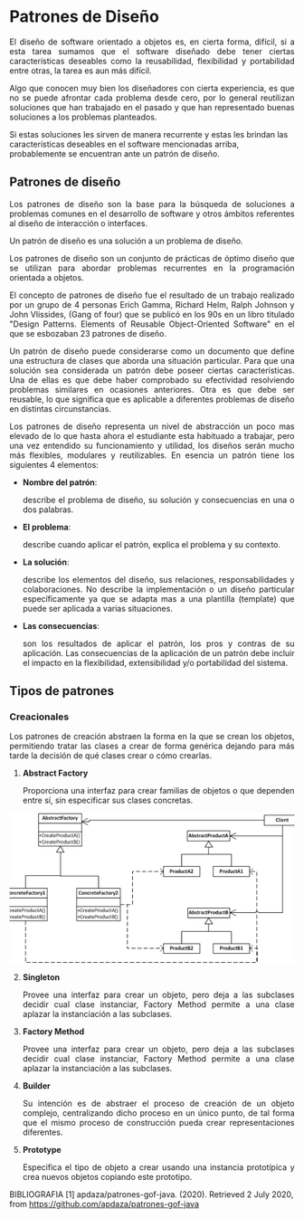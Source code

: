 # Patrones de Diseño

<p align= "Justify">El diseño de software orientado a objetos es, en cierta forma, difícil, si a esta tarea sumamos que el software diseñado debe tener ciertas
características deseables como la reusabilidad,
flexibilidad y portabilidad entre otras, la tarea es
aun más difícil.</p>

<p align= "Justify">Algo que conocen muy bien los diseñadores con cierta experiencia, es que no se puede afrontar cada problema desde cero, por lo general reutilizan soluciones que han trabajado en el pasado y que han representado buenas soluciones a los problemas  planteados.</p>
Si estas soluciones les sirven de manera recurrente y estas les brindan las características deseables en el software mencionadas arriba, probablemente se encuentran ante un patrón de diseño.</p>


## Patrones de diseño

<p align= "Justify">Los patrones de diseño son la base para la búsqueda de soluciones a problemas comunes en el desarrollo de software y otros ámbitos referentes al diseño de interacción o interfaces.</p>

Un patrón de diseño es una solución a un problema de diseño.

<p align= "Justify">Los patrones de diseño son un conjunto de prácticas de óptimo diseño que se utilizan para abordar problemas recurrentes en la programación orientada a objetos.</p>

<p align= "Justify">El concepto de patrones de diseño fue el resultado de un trabajo realizado por un grupo de 4 personas Erich Gamma, Richard Helm, Ralph Johnson y John Vlissides, (Gang of four) que se publicó en los 90s en un libro titulado "Design Patterns. Elements of Reusable Object-Oriented Software" en el que se esbozaban 23 patrones de diseño.</p>

<p align= "Justify">Un patrón de diseño puede considerarse como un documento que define una estructura de clases que aborda una situación particular. Para que una solución sea considerada un patrón debe poseer ciertas características. Una de ellas es que debe haber comprobado su efectividad resolviendo problemas similares en ocasiones anteriores. Otra es que debe ser reusable, lo que significa que es aplicable a diferentes problemas de diseño en distintas circunstancias.</p>

<p align= "Justify">Los patrones de diseño representa un nivel de abstracción un poco mas elevado de lo que hasta ahora el estudiante esta habituado a trabajar, pero una vez entendido su funcionamiento y utilidad, los diseños serán mucho más flexibles, modulares y reutilizables. En esencia un patrón tiene los siguientes 4 elementos:</p>

- **Nombre del patrón**:  <p align= "Justify">describe el problema de diseño, su solución y consecuencias en una o dos palabras.</p>

- **El problema**:  <p align= "Justify">describe cuando aplicar el patrón, explica el problema y su contexto.<p>

- **La solución**:  <p align= "Justify">describe los elementos del diseño, sus relaciones, responsabilidades y colaboraciones. No describe la implementación o un diseño particular específicamente ya que se adapta mas a una plantilla (template) que puede ser aplicada a varias situaciones.</p>

- **Las consecuencias**:  <p align= "Justify">son los resultados de aplicar el patrón, los pros y contras de su aplicación. Las consecuencias de la aplicación de un patrón debe incluir el impacto en la flexibilidad, extensibilidad y/o portabilidad del sistema.</p>

## Tipos de patrones

### Creacionales
<p align= "Justify">Los patrones de creación abstraen la forma en la que se crean los objetos, permitiendo tratar las clases a crear de forma genérica dejando para más tarde la decisión de qué clases crear o cómo crearlas.</p>

1. **Abstract Factory**  <p align= "Justify">Proporciona una interfaz para crear familias de objetos o que dependen entre sí, sin especificar sus clases concretas.</p>

![alt text](https://github.com/AlejandroPuentes/Patrones-Gof/blob/master/Abstract%20Factory.png)

2. **Singleton**  <p align= "Justify">Provee una interfaz para crear un objeto, pero deja a las subclases decidir cual clase instanciar, Factory Method permite a una clase aplazar la instanciación a las subclases.</p>

3. **Factory Method**  <p align= "Justify">Provee una interfaz para crear un objeto, pero deja a las subclases decidir cual clase instanciar, Factory Method permite a una clase aplazar la instanciación a las subclases.</p>

4. **Builder**  <p align= "Justify">Su intención es de abstraer el proceso de creación de un objeto complejo, centralizando dicho proceso en un único punto, de tal forma que el mismo proceso de construcción pueda crear representaciones diferentes.</p>

5. **Prototype**  <p align= "Justify">Especifica el tipo de objeto a crear usando una instancia prototípica y crea nuevos objetos copiando este prototipo.</p>



BIBLIOGRAFIA 
[1] apdaza/patrones-gof-java. (2020). Retrieved 2 July 2020, from https://github.com/apdaza/patrones-gof-java